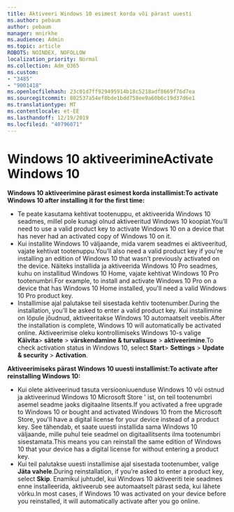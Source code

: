 ```yaml
---
title: Aktiveeri Windows 10 esimest korda või pärast uuesti
ms.author: pebaum
author: pebaum
manager: mnirkhe
ms.audience: Admin
ms.topic: article
ROBOTS: NOINDEX, NOFOLLOW
localization_priority: Normal
ms.collection: Adm_O365
ms.custom:
- "3485"
- "9001418"
ms.openlocfilehash: 23c01d7ff929495914b18c5218adf8669f76d7ea
ms.sourcegitcommit: 802537a54ef8bde1bdd758ee9a60b6c19d37d6e1
ms.translationtype: MT
ms.contentlocale: et-EE
ms.lasthandoff: 12/19/2019
ms.locfileid: "40796071"
---
```

# <a name="activate-windows-10"></a><span data-ttu-id="171bd-102">Windows 10 aktiveerimine</span><span class="sxs-lookup"><span data-stu-id="171bd-102">Activate Windows 10</span></span>

<span data-ttu-id="171bd-103">**Windows 10 aktiveerimine pärast esimest korda installimist:**</span><span class="sxs-lookup"><span data-stu-id="171bd-103">**To activate Windows 10 after installing it for the first time:**</span></span>

- <span data-ttu-id="171bd-104">Te peate kasutama kehtivat tootenuppu, et aktiveerida Windows 10 seadmes, millel pole kunagi olnud aktiveeritud Windows 10 koopiat.</span><span class="sxs-lookup"><span data-stu-id="171bd-104">You’ll need to use a valid product key to activate Windows 10 on a device that has never had an activated copy of Windows 10 on it.</span></span>
- <span data-ttu-id="171bd-105">Kui installite Windows 10 väljaande, mida varem seadmes ei aktiveeritud, vajate kehtivat tootenuppu.</span><span class="sxs-lookup"><span data-stu-id="171bd-105">You’ll also need a valid product key if you're installing an edition of Windows 10 that wasn’t previously activated on the device.</span></span> <span data-ttu-id="171bd-106">Näiteks installida ja aktiveerida Windows 10 Pro seadmes, kuhu on installitud Windows 10 Home, vajate kehtivat Windows 10 Pro tootenumbri.</span><span class="sxs-lookup"><span data-stu-id="171bd-106">For example, to install and activate Windows 10 Pro on a device that has Windows 10 Home installed, you'll need a valid Windows 10 Pro product key.</span></span>
- <span data-ttu-id="171bd-107">Installimise ajal palutakse teil sisestada kehtiv tootenumber.</span><span class="sxs-lookup"><span data-stu-id="171bd-107">During the installation, you’ll be asked to enter a valid product key.</span></span> <span data-ttu-id="171bd-108">Kui installimine on lõpule jõudnud, aktiveeritakse Windows 10 automaatselt veebis.</span><span class="sxs-lookup"><span data-stu-id="171bd-108">After the installation is complete, Windows 10 will automatically be activated online.</span></span> <span data-ttu-id="171bd-109">Aktiveerimise oleku kontrollimiseks Windows 10-s valige **Käivita**> **sätete** > **värskendamine & turvalisuse** > **aktiveerimine**.</span><span class="sxs-lookup"><span data-stu-id="171bd-109">To check activation status in Windows 10, select **Start**> **Settings** > **Update & security** > **Activation**.</span></span>

<span data-ttu-id="171bd-110">**Aktiveerimiseks pärast Windows 10 uuesti installimist:**</span><span class="sxs-lookup"><span data-stu-id="171bd-110">**To activate after reinstalling Windows 10:**</span></span>

- <span data-ttu-id="171bd-111">Kui olete aktiveerinud tasuta versiooniuuenduse Windows 10 või ostnud ja aktiveerinud Windows 10 Microsoft Store ' ist, on teil tootenumbri asemel seadme jaoks digitaalne litsents.</span><span class="sxs-lookup"><span data-stu-id="171bd-111">If you activated a free upgrade to Windows 10 or bought and activated Windows 10 from the Microsoft Store, you'll have a digital license for your device instead of a product key.</span></span> <span data-ttu-id="171bd-112">See tähendab, et saate uuesti installida sama Windows 10 väljaande, mille puhul teie seadmel on digitaallitsents ilma tootenumbri sisestamata.</span><span class="sxs-lookup"><span data-stu-id="171bd-112">This means you can reinstall the same edition of Windows 10 that your device has a digital license for without entering a product key.</span></span>
- <span data-ttu-id="171bd-113">Kui teil palutakse uuesti installimise ajal sisestada tootenumber, valige **Jäta vahele**.</span><span class="sxs-lookup"><span data-stu-id="171bd-113">During reinstallation, if you’re asked to enter a product key, select **Skip**.</span></span> <span data-ttu-id="171bd-114">Enamikul juhtudel, kui Windows 10 aktiveeriti teie seadmes enne installeerida, aktiveerub see automaatselt pärast seda, kui lähete võrku.</span><span class="sxs-lookup"><span data-stu-id="171bd-114">In most cases, if Windows 10 was activated on your device before you reinstalled, it will automatically activate after you go online.</span></span>
